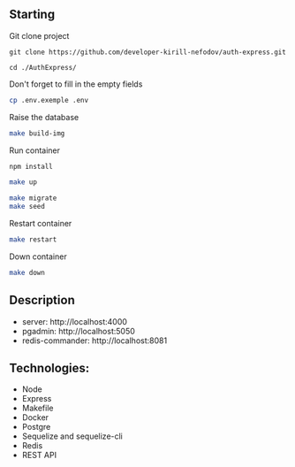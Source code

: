 ## Starting

Git clone project
```
git clone https://github.com/developer-kirill-nefodov/auth-express.git

cd ./AuthExpress/
```

Don't forget to fill in the empty fields
```sh
cp .env.exemple .env
```

Raise the database
```sh
make build-img
```
Run container
```sh
npm install

make up

make migrate
make seed
```

Restart container
```sh
make restart
```

Down container
```sh
make down
```

## Description
* server: http://localhost:4000
* pgadmin: http://localhost:5050
* redis-commander: http://localhost:8081

## Technologies:
* Node
* Express
* Makefile
* Docker
* Postgre
* Sequelize and sequelize-cli
* Redis
* REST API
